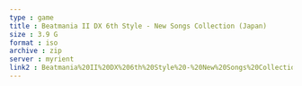 ```yaml
---
type : game
title : Beatmania II DX 6th Style - New Songs Collection (Japan)
size : 3.9 G
format : iso
archive : zip
server : myrient
link2 : Beatmania%20II%20DX%206th%20Style%20-%20New%20Songs%20Collection%20%28Japan%29
---
```

